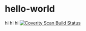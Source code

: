 # hello-world

hi hi hi
<a href="https://scan.coverity.com/projects/world">
  <img alt="Coverity Scan Build Status"
       src="https://scan.coverity.com/projects/13334/badge.svg"/>
</a>
